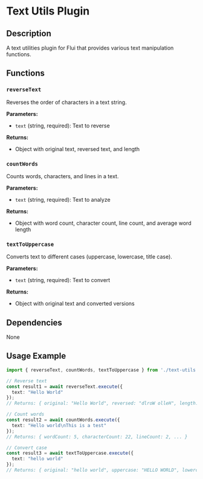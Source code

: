 # Text Utils Plugin

## Description
A text utilities plugin for Flui that provides various text manipulation functions.

## Functions

### `reverseText`
Reverses the order of characters in a text string.

**Parameters:**
- `text` (string, required): Text to reverse

**Returns:**
- Object with original text, reversed text, and length

### `countWords`
Counts words, characters, and lines in a text.

**Parameters:**
- `text` (string, required): Text to analyze

**Returns:**
- Object with word count, character count, line count, and average word length

### `textToUppercase`
Converts text to different cases (uppercase, lowercase, title case).

**Parameters:**
- `text` (string, required): Text to convert

**Returns:**
- Object with original text and converted versions

## Dependencies
None

## Usage Example
```typescript
import { reverseText, countWords, textToUppercase } from './text-utils';

// Reverse text
const result1 = await reverseText.execute({
  text: "Hello World"
});
// Returns: { original: "Hello World", reversed: "dlroW olleH", length: 11 }

// Count words
const result2 = await countWords.execute({
  text: "Hello world\nThis is a test"
});
// Returns: { wordCount: 5, characterCount: 22, lineCount: 2, ... }

// Convert case
const result3 = await textToUppercase.execute({
  text: "hello world"
});
// Returns: { original: "hello world", uppercase: "HELLO WORLD", lowercase: "hello world", titleCase: "Hello World" }
```